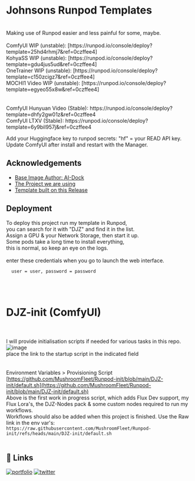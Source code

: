 # Johnsons Runpod Templates
<br />
Making use of Runpod easier and less painful for some, maybe.<br />
<br />
ComfyUI WIP (unstable): [https://runpod.io/console/deploy?template=25hd4rhmj7&ref=0czffee4]<br />
KohyaSS WIP (unstable): [https://runpod.io/console/deploy?template=gdu4jus5ud&ref=0czffee4]<br />
OneTrainer WIP (unstable): [https://runpod.io/console/deploy?template=c150zcigz7&ref=0czffee4]<br />
MOCHI1 Video WIP (unstable): [https://runpod.io/console/deploy?template=egyeo55x8w&ref=0czffee4]<br />
<br /><br />
ComfyUI Hunyuan Video (Stable): https://runpod.io/console/deploy?template=dhfy2gw01z&ref=0czffee4<br />
ComfyUI LTXV (Stable): https://runpod.io/console/deploy?template=6y9bil957j&ref=0czffee4<br />

Add your Huggingface key to runpod secrets: "hf" = your READ API key.
Update ComfyUI after install and restart with the Manager.

## Acknowledgements

 - [Base Image Author: AI-Dock](https://github.com/ai-dock)
 - [The Project we are using](https://github.com/ai-dock/comfyui)
 - [Template built on this Release](https://github.com/ai-dock/comfyui/pkgs/container/comfyui/279832227?tag=latest-cuda)


## Deployment

To deploy this project run my template in Runpod, <br />
you can search for it with "DJZ" and find it in the list. <br />
Assign a GPU & your Network Storage, then start it up. <br />
Some pods take a long time to install everything, <br />
this is normal, so keep an eye on the logs.<br />
<br />
enter these credentials when you go to launch the web interface.<br />
```
  user = user, password = password
```
<br /><br />
# DJZ-init (ComfyUI) <br />
<br /><br />
I will provide initialisation scripts if needed for various tasks in this repo. <br />
![image](https://github.com/user-attachments/assets/d2aa2164-e651-4bc9-9f22-d1723b20acb7) <br />
place the link to the startup script in the indicated field <br />
<br /><br />
Environment Variables > Provisioning Script <br />
[https://github.com/MushroomFleet/Runpod-init/blob/main/DJZ-init/default.sh](https://github.com/MushroomFleet/Runpod-init/blob/main/DJZ-init/default.sh) <br />
Above is the first work in progress script, which adds Flux Dev support, my Flux Lora's, the DJZ-Nodes pack & some custom nodes required to run my workflows. <br />
Workflows should also be added when this project is finished. Use the Raw link in the env var's:
```https://raw.githubusercontent.com/MushroomFleet/Runpod-init/refs/heads/main/DJZ-init/default.sh```
<br /><br />
## 🔗 Links
[![portfolio](https://img.shields.io/badge/my_portfolio-000?style=for-the-badge&logo=ko-fi&logoColor=white)](https://fivebelowfive.uk/)
[![twitter](https://img.shields.io/badge/twitter-1DA1F2?style=for-the-badge&logo=twitter&logoColor=white)](https://twitter.com/mushroomfleet)
